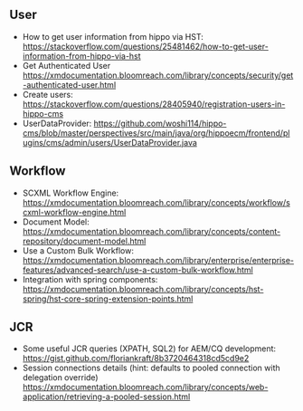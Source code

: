 
## User
* How to get user information from hippo via HST: https://stackoverflow.com/questions/25481462/how-to-get-user-information-from-hippo-via-hst
* Get Authenticated User https://xmdocumentation.bloomreach.com/library/concepts/security/get-authenticated-user.html
* Create users: https://stackoverflow.com/questions/28405940/registration-users-in-hippo-cms
* UserDataProvider: https://github.com/woshi114/hippo-cms/blob/master/perspectives/src/main/java/org/hippoecm/frontend/plugins/cms/admin/users/UserDataProvider.java


## Workflow
* SCXML Workflow Engine: https://xmdocumentation.bloomreach.com/library/concepts/workflow/scxml-workflow-engine.html
* Document Model: https://xmdocumentation.bloomreach.com/library/concepts/content-repository/document-model.html
* Use a Custom Bulk Workflow: https://xmdocumentation.bloomreach.com/library/enterprise/enterprise-features/advanced-search/use-a-custom-bulk-workflow.html
* Integration with spring components: https://xmdocumentation.bloomreach.com/library/concepts/hst-spring/hst-core-spring-extension-points.html

## JCR
* Some useful JCR queries (XPATH, SQL2) for AEM/CQ development: https://gist.github.com/floriankraft/8b3720464318cd5cd9e2
* Session connections details (hint: defaults to pooled connection with delegation override) https://xmdocumentation.bloomreach.com/library/concepts/web-application/retrieving-a-pooled-session.html
